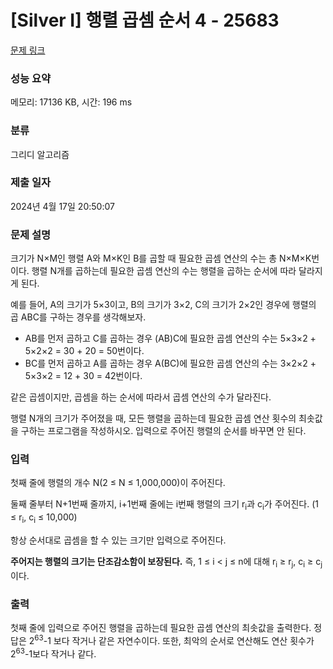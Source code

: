 # [Silver I] 행렬 곱셈 순서 4 - 25683 

[문제 링크](https://www.acmicpc.net/problem/25683) 

### 성능 요약

메모리: 17136 KB, 시간: 196 ms

### 분류

그리디 알고리즘

### 제출 일자

2024년 4월 17일 20:50:07

### 문제 설명

<p>크기가 N×M인 행렬 A와 M×K인 B를 곱할 때 필요한 곱셈 연산의 수는 총 N×M×K번이다. 행렬 N개를 곱하는데 필요한 곱셈 연산의 수는 행렬을 곱하는 순서에 따라 달라지게 된다.</p>

<p>예를 들어, A의 크기가 5×3이고, B의 크기가 3×2, C의 크기가 2×2인 경우에 행렬의 곱 ABC를 구하는 경우를 생각해보자.</p>

<ul>
	<li>AB를 먼저 곱하고 C를 곱하는 경우 (AB)C에 필요한 곱셈 연산의 수는 5×3×2 + 5×2×2 = 30 + 20 = 50번이다.</li>
	<li>BC를 먼저 곱하고 A를 곱하는 경우 A(BC)에 필요한 곱셈 연산의 수는 3×2×2 + 5×3×2 = 12 + 30 = 42번이다.</li>
</ul>

<p>같은 곱셈이지만, 곱셈을 하는 순서에 따라서 곱셈 연산의 수가 달라진다.</p>

<p>행렬 N개의 크기가 주어졌을 때, 모든 행렬을 곱하는데 필요한 곱셈 연산 횟수의 최솟값을 구하는 프로그램을 작성하시오. 입력으로 주어진 행렬의 순서를 바꾸면 안 된다.</p>

### 입력 

 <p>첫째 줄에 행렬의 개수 N(2 ≤ N ≤ 1,000,000)이 주어진다.</p>

<p>둘째 줄부터 N+1번째 줄까지, i+1번째 줄에는 i번째 행렬의 크기 r<sub>i</sub>과 c<sub>i</sub>가 주어진다. (1 ≤ r<sub>i</sub>, c<sub>i</sub> ≤ 10,000)</p>

<p>항상 순서대로 곱셈을 할 수 있는 크기만 입력으로 주어진다.</p>

<p><strong>주어지는 행렬의 크기는 단조감소함이 보장된다.</strong> 즉, 1 ≤ i < j ≤ n에 대해 r<sub>i</sub> ≥ r<sub>j</sub>, c<sub>i</sub> ≥ c<sub>j</sub>이다.  </p>

### 출력 

 <p>첫째 줄에 입력으로 주어진 행렬을 곱하는데 필요한 곱셈 연산의 최솟값을 출력한다. 정답은 2<sup>63</sup>-1 보다 작거나 같은 자연수이다. 또한, 최악의 순서로 연산해도 연산 횟수가 2<sup>63</sup>-1보다 작거나 같다.</p>

